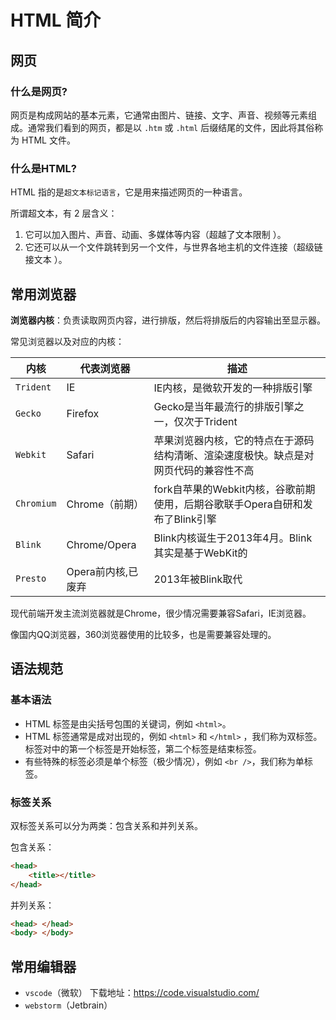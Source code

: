 # HTML 简介
## 网页
### 什么是网页?
网页是构成网站的基本元素，它通常由图片、链接、文字、声音、视频等元素组成。通常我们看到的网页，都是以 `.htm` 或 `.html` 后缀结尾的文件，因此将其俗称为 HTML 文件。

### 什么是HTML?
HTML 指的是`超文本标记语言`，它是用来描述网页的一种语言。

所谓超文本，有 2 层含义：
1. 它可以加入图片、声音、动画、多媒体等内容（超越了文本限制 ）。
2. 它还可以从一个文件跳转到另一个文件，与世界各地主机的文件连接（超级链接文本 ）。


## 常用浏览器

**浏览器内核**：负责读取网页内容，进行排版，然后将排版后的内容输出至显示器。

常见浏览器以及对应的内核：

| 内核       | 代表浏览器         | 描述                                                         |
| ---------- | ------------------ | ------------------------------------------------------------ |
| `Trident`  | IE                 | IE内核，是微软开发的一种排版引擎                             |
| `Gecko`    | Firefox            | Gecko是当年最流行的排版引擎之一，仅次于Trident               |
| `Webkit`   | Safari             | 苹果浏览器内核，它的特点在于源码结构清晰、渲染速度极快。缺点是对网页代码的兼容性不高 |
| `Chromium` | Chrome（前期）     | fork自苹果的Webkit内核，谷歌前期使用，后期谷歌联手Opera自研和发布了Blink引擎 |
| `Blink`    | Chrome/Opera       | Blink内核诞生于2013年4月。Blink其实是基于WebKit的            |
| `Presto`   | Opera前内核,已废弃 | 2013年被Blink取代                                            |

现代前端开发主流浏览器就是Chrome，很少情况需要兼容Safari，IE浏览器。

像国内QQ浏览器，360浏览器使用的比较多，也是需要兼容处理的。




## 语法规范

### 基本语法

- HTML 标签是由尖括号包围的关键词，例如 `<html>`。
- HTML 标签通常是成对出现的，例如 `<html>` 和 `</html>` ，我们称为双标签。标签对中的第一个标签是开始标签，第二个标签是结束标签。
- 有些特殊的标签必须是单个标签（极少情况），例如 `<br />`，我们称为单标签。


### 标签关系
双标签关系可以分为两类：包含关系和并列关系。

包含关系：
```html
<head>
    <title></title>
</head>
```

并列关系：
```html
<head> </head>
<body> </body>
```


## 常用编辑器

- `vscode`（微软） 下载地址：https://code.visualstudio.com/
- `webstorm`（Jetbrain）

